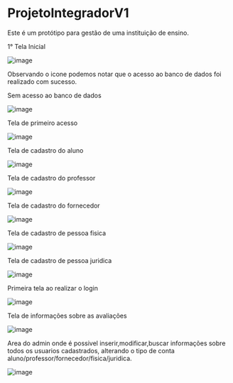 # ProjetoIntegradorV1
Este é um protótipo para gestão de uma instituição de ensino.

1° Tela Inicial

![image](https://github.com/Astrolupteco/ProjetoIntegradorV1/assets/49246088/2cae0fd9-bd74-4a58-b79f-b33d686ba933) 


Observando o icone podemos notar que o acesso ao banco de dados foi realizado com sucesso.

Sem acesso ao banco de dados

![image](https://github.com/Astrolupteco/ProjetoIntegradorV1/assets/49246088/831920b1-09a6-4e94-a52d-0b093ed1d113)

Tela de primeiro acesso


![image](https://github.com/Astrolupteco/ProjetoIntegradorV1/assets/49246088/d159fbb6-6b91-4707-a69b-ba478a07881e)


Tela de cadastro do aluno


![image](https://github.com/Astrolupteco/ProjetoIntegradorV1/assets/49246088/b3371d18-e8f0-455c-8653-a67cab3c6283)


Tela de cadastro do professor


![image](https://github.com/Astrolupteco/ProjetoIntegradorV1/assets/49246088/7c7c7628-9a0d-447c-8f1e-e416c85daa56)


Tela de cadastro do fornecedor


![image](https://github.com/Astrolupteco/ProjetoIntegradorV1/assets/49246088/4b676cfe-1a58-414a-8a45-6f915e1fdcf0)


Tela de cadastro de pessoa fisica


![image](https://github.com/Astrolupteco/ProjetoIntegradorV1/assets/49246088/2154602d-8d8c-4fb9-8742-592a047465d5)

Tela de cadastro de pessoa juridica


![image](https://github.com/Astrolupteco/ProjetoIntegradorV1/assets/49246088/af510533-c622-4fc5-9e13-6ae79dda2f92)


Primeira tela ao realizar o login


![image](https://github.com/Astrolupteco/ProjetoIntegradorV1/assets/49246088/a051aa82-f2bf-465f-9469-75319a54de53)


Tela de informações sobre as avaliações


![image](https://github.com/Astrolupteco/ProjetoIntegradorV1/assets/49246088/b5f06d9a-783a-4459-bbb0-e3dde4d42a03)


Area do admin onde é possivel inserir,modificar,buscar informações sobre todos os usuarios cadastrados, alterando o tipo de conta aluno/professor/fornecedor/fisica/juridica.


![image](https://github.com/Astrolupteco/ProjetoIntegradorV1/assets/49246088/540a00c5-b1d3-4203-84ab-e022f09072b9)












